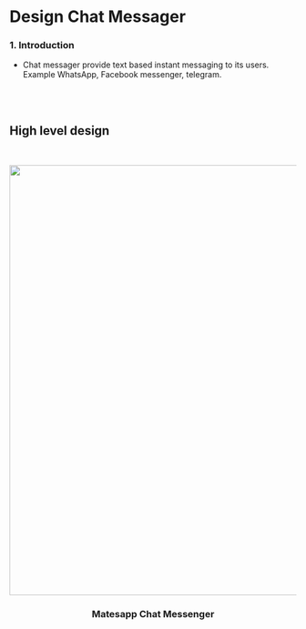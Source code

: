 # Design Chat Messager
### 1. Introduction
 * Chat messager provide text based instant messaging to its users. Example WhatsApp, Facebook messenger, telegram.
 <br>
 <br>












## High level design
 <br>
<p align="center">
	
<img src="https://user-images.githubusercontent.com/57604500/124808014-b5814580-df5e-11eb-9955-c16c36b50cb4.png" width=756>
<br />
<h3 align="center">Matesapp Chat Messenger</h3>
</p>

<br/>
